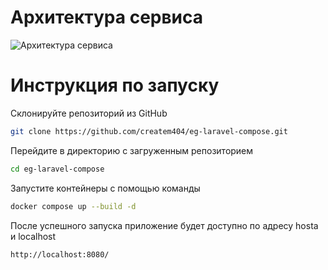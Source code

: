 # Архитектура сервиса

![Архитектура сервиса](https://github.com/createm404/eg-laravel-compose/assets/167144358/5fe95d69-31ed-4a7b-9fcb-7e4508e9185d)



# Инструкция по запуску

Склонируйте репозиторий из GitHub
```bash
git clone https://github.com/createm404/eg-laravel-compose.git
```

Перейдите в директорию с загруженным репозиторием
```bash
cd eg-laravel-compose
```

Запустите контейнеры с помощью команды
```bash
docker compose up --build -d
```

После успешного запуска приложение будет доступно по адресу hosta и localhost
```bash
http://localhost:8080/
```

